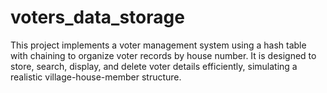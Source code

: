 # voters_data_storage
This project implements a voter management system using a hash table with chaining to organize voter records by house number. It is designed to store, search, display, and delete voter details efficiently, simulating a realistic village-house-member structure.
